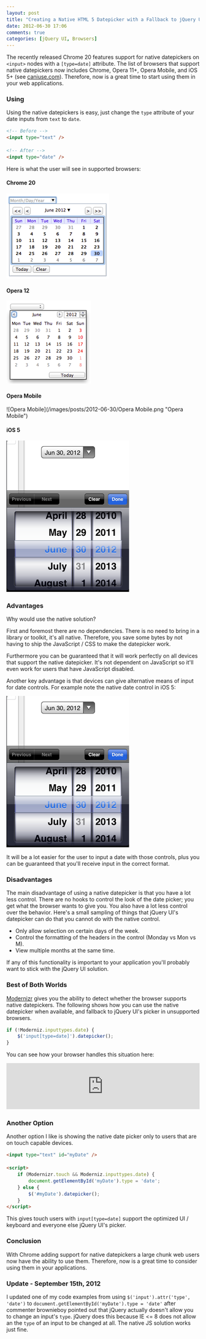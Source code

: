 ```yaml
---
layout: post
title: "Creating a Native HTML 5 Datepicker with a Fallback to jQuery UI"
date: 2012-06-30 17:06
comments: true
categories: [jQuery UI, Browsers]
---
```


The recently released Chrome 20 features support for native datepickers on `<input>` nodes with a `[type=date]` attribute.  The list of browsers that support native datepickers now includes Chrome, Opera 11+, Opera Mobile, and iOS 5+ (see [caniuse.com](http://caniuse.com/#feat=input-datetime)).  Therefore, now is a great time to start using them in your web applications.

<!--more-->

### Using

Using the native datepickers is easy, just change the `type` attribute of your date inputs from `text` to `date`.

``` html Converting to a native HTML5 datepicker
<!-- Before -->
<input type="text" />

<!-- After -->
<input type="date" />
```

Here is what the user will see in supported browsers:

#### Chrome 20

![Chrome 20](/images/posts/2012-06-30/Chrome.png "Chrome 20")

#### Opera 12

![Opera 12](/images/posts/2012-06-30/Opera.png "Opera 12")

#### Opera Mobile

![Opera Mobile](/images/posts/2012-06-30/Opera Mobile.png "Opera Mobile")

#### iOS 5

![iOS 5](/images/posts/2012-06-30/iOS5.png "iOS 5")

### Advantages

Why would use the native solution?

First and foremost there are no dependencies.  There is no need to bring in a library or toolkit, it's all native.  Therefore, you save some bytes by not having to ship the JavaScript / CSS to make the datepicker work.

Furthermore you can be guaranteed that it will work perfectly on all devices that support the native datepicker.  It's not dependent on JavaScript so it'll even work for users that have JavaScript disabled.

Another key advantage is that devices can give alternative means of input for date controls.  For example note the native date control in iOS 5:

![iOS 5](/images/posts/2012-06-30/iOS5.png "iOS 5")

It will be a lot easier for the user to input a date with those controls, plus you can be guaranteed that you'll receive input in the correct format.

### Disadvantages

The main disadvantage of using a native datepicker is that you have a lot less control.  There are no hooks to control the look of the date picker; you get what the browser wants to give you.  You also have a lot less control over the behavior.  Here's a small sampling of things that jQuery UI's datepicker can do that you cannot do with the native control.

* Only allow selection on certain days of the week.
* Control the formatting of the headers in the control (Monday vs Mon vs M).
* View multiple months at the same time.

If any of this functionality is important to your application you'll probably want to stick with the jQuery UI solution.

### Best of Both Worlds

[Modernizr](http://modernizr.com) gives you the ability to detect whether the browser supports native datepickers.  The following shows how you can use the native datepicker when available, and fallback to jQuery UI's picker in unsupported browsers.

``` javascript Detect native support for datepickers and fallback to jQuery UI
if (!Moderniz.inputtypes.date) {
    $('input[type=date]').datepicker();
}
```

You can see how your browser handles this situation here:

<iframe style="width: 100%; height: 120px;" src="http://jsfiddle.net/p58bt/2/embedded/result,html,js/" allowfullscreen="allowfullscreen" frameborder="0"></iframe>

### Another Option

Another option I like is showing the native date picker only to users that are on touch capable devices.

``` html Native picker for supported touch users only
<input type="text" id="myDate" />

<script>
    if (Modernizr.touch && Moderniz.inputtypes.date) {
        document.getElementById('myDate').type = 'date';
    } else {
        $('#myDate').datepicker();
    }
</script>
```

This gives touch users with `input[type=date]` support the optimized UI / keyboard and everyone else jQuery UI's picker.

### Conclusion

With Chrome adding support for native datepickers a large chunk web users now have the ability to use them.  Therefore, now is a great time to consider using them in your applications.

### Update - September 15th, 2012

I updated one of my code examples from using ```$('input').attr('type', 'date')``` to ```document.getElementById('myDate').type = 'date'``` after commenter brownieboy pointed out that jQuery actually doesn't allow you to change an input's `type`.  jQuery does this because IE <= 8 does not allow an the `type` of an input to be changed at all.  The native JS solution works just fine.
